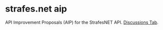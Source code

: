 # strafes.net aip
API Improvement Proposals (AIP) for the StrafesNET API. [Discussions Tab](https://github.com/rsource-open-source/strafes.net-aip/discussions).
